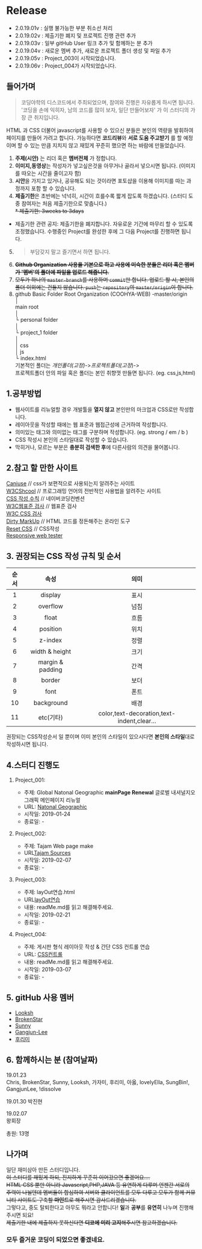 # Release  
- 2.0.19.01v : 실행 불가능한 부분 취소선 처리
- 2.0.19.02v : 제출기한 폐지 및 프로젝트 진행 관련 추가
- 2.0.19.03v : 일부 gitHub User 링크 추가  및 함께하는 분 추가  
- 2.0.19.04v : 새로운 멤버 추가, 새로운 프로젝트 폴더 생성 및 파일 추가  
- 2.0.19.05v : Project_003이 시작되었습니다.   
- 2.0.19.06v : Project_004가 시작되었습니다.  

## 들어가며
> 코딩야학의 디스코드에서 주최되었으며, 참여와 진행은 자유롭게 하시면 됩니다.  
> '코딩을 손에 익히자, 남의 코드를 많이 보자, 일단 만들어보자' 가 이 스터디의 가장 큰 취지입니다.  

HTML 과 CSS 더불어 javascript를 사용할 수 있으신 분들은 본인의 역량을 발휘하여 페이지를 만들어 가려고 합니다. 가능하다면 **코드리뷰**와 **서로 도움 주고받기** 를 할 예정이며 할 수 있는 만큼 지치지 않고 재밌게 꾸준히 했으면 하는 바람에 만들었습니다.  

1. **주제(시안)** 는 리더 혹은 **멤버전체** 가 정합니다.
2. **이미지,동영상**는 작성자가 넣고싶은것을 아무거나 골라서 넣으시면 됩니다. (이미지를 따오는 시간을 줄이고자 함)
3. **시안**을 가지고 있거나, 공유해도 되는 것이라면 포토샵을 이용해 이미지를 따는 과정까지 포함 할 수 있습니다.
4. **제출기한**은 초반에는 넉넉히, 시간이 흐를수록 짧게 잡도록 하겠습니다. (스터디 도중 참여자는 처음 제출기한으로 맞춥니다.)  
~~* 제출기한: 3weeks to 3days~~
* 제출기한 관련 공지: 제출기한을 폐지합니다. 자유로운 기간에 마무리 할 수 있도록 조정했습니다. 수행중인 Project를 완성한 후에 그 다음 Project를 진행하면 됩니다.
5. > 부담갖지 말고 즐기면서 하면 됩니다.  
6. ~~**Github Organization 사용을 기본으로 하고 사용에 미숙한 분들은 리더 혹은 멤버가 '멤버'의 폴더에 파일을 업로드 해줍니다.**~~
7. ~~모두가 하나의 `master-branch`를 사용하며 `commit`만 합니다. 업로드 할 시, 본인의 폴더 이외에는 건들지 않습니다. `push`는 `repository`의 `master/origin`이 합니다.~~
8. github Basic Folder Root
Organization (COOHYA-WEB) -master/origin   
│      
main root      
    │   
    └ personal folder   
      │   
      └ project_1 folder   
        │   
        │ css     
        │ js   
        └ index.html   
기본적인 폴더는 _개인폴더(고정)_->_프로젝트폴더(고정_)->   
프로젝트폴더 안의 파일 혹은 폴더는 본인 취향껏 만들면 됩니다. (eg. css,js,html)  

## 1.공부방법
- 웹사이트를 리뉴얼할 경우 개발툴을 **열지 않고** 본인만의 마크업과 CSS로만 작성합니다.  
- 레이아웃을 작성할 때에는 웹 표준과 웹접근성에 근거하여 작성합니다.  
- 의미있는 태그와 의미없는 태그를 구분하며 작성합니다.  (eg. strong / em / b )  
- CSS 작성시 본인의 스타일대로 작성할 수 있습니다.  
- 막히거나, 모르는 부분은 **충분히 검색한 후**에 다른사람의 의견을 물어봅니다.  

## 2.참고 할 만한 사이트
[Caniuse](https://caniuse.com/) // css가 보편적으로 사용되는지 알려주는 사이트   
[W3CShcool](https://www.w3schools.com/) // 프로그래밍 언어의 전반적인 사용법을 알려주는 사이트   
[CSS 작성 수칙](https://nuli.navercorp.com/data/convention/NHN_Coding_Conventions_for_Markup_Languages.pdf) // 네이버코딩컨벤션  
[W3C웹표준 검사](https://validator.w3.org/) // 웹표준 검사  
[W3C CSS 검사](http://jigsaw.w3.org/css-validator/)  
[Dirty MarkUp](https://www.10bestdesign.com/dirtymarkup/) // HTML 코드를 정돈해주는 온라인 도구   
[Reset CSS](https://meyerweb.com/eric/tools/css/reset/) // CSS작성  
[Responsive web tester](http://troy.labs.daum.net/)   

## 3. 권장되는 CSS 작성 규칙 및 순서

| 순서 | 속성 | 의미 |
|:--------:|:--------:|:--------:|
|1| display | 표시 |  
|2| overflow | 넘침 |  
|3| float | 흐름 |  
|4| position | 위치 |  
|5| z-index | 정렬 |  
|6| width & height | 크기 |  
|7| margin & padding | 간격 |  
|8| border | 보더 |  
|9| font | 폰트 |  
|10| background | 배경 |  
|11| 	etc(기타) | color,text-decoration,text-indent,clear... |        


권장되는 CSS작성순서 일 뿐이며 이미 본인의 스타일이 있으시다면 **본인의 스타일**대로 작성하시면 됩니다.   
     
## 4.스터디 진행도

1. Project_001:  
    - 주제: Global Natonal Geographic **mainPage Renewal** 글로벌 내셔널지오그래픽 메인페이지 리뉴얼
    - URL: [Natonal Geographic](https://www.nationalgeographic.com/)    
    - 시작일: 2019-01-24
    - 종료일: -
  
2. Project_002:
   - 주제: Tajam Web page make  
   - URL[Tajam Sources](https://github.com/Christianpark/COYHA-WEB/tree/master/COYHA-WEB/000_ProjectFiles)  
   - 시작일: 2019-02-07  
   - 종료일: -  

3. Project_003:  
   - 주제: layOut연습.html  
   - URL[layOut연습](https://github.com/Christianpark/COYHA-WEB/tree/master/COYHA-WEB/000_ProjectFiles/template/project_003)  
   - 내용: readMe.md를 읽고 해결해주세요.  
   - 시작일: 2019-02-21  
   - 종료일: -  

4. Project_004:  
   - 주제: 게시판 형식 레이아웃 작성 & 간단 CSS 컨트롤 연습  
   - URL: [CSS컨트롤](https://github.com/Christianpark/COYHA-WEB/tree/master/COYHA-WEB/000_ProjectFiles/template/project_004)  
   - 내용: readMe.md를 읽고 해결해주세요.  
   - 시작일: 2019-03-07  
   - 종료일: -  
    
## 5. gitHub 사용 멤버  
- [Looksh](https://github.com/Looksh)  
- [BrokenStar](https://github.com/beteleuse06)   
- [Sunny](https://github.com/sunny5820)  
- [Gangjun-Lee](https://github.com/loveLinux06)  
- [후리미](https://github.com/gnejfekfr)  


## 6. 함께하시는 분 (참여날짜)
19.01.23   
Chris, BrokenStar, Sunny, Looksh, 가자미, 후리미, 아옳, lovelyElla, SungBin!, GangjunLee, !dissolve  
      
19.01.30
박진현   

19.02.07  
왕회장  

총원: 13명

## 나가며  
일단 재미삼아 만든 스터디입니다.  
~~이 스터디를 재밌게 하되, 진지하게 꾸준히 이어갔으면 좋겠어요....~~  
~~HTML CSS 뿐만 아니라 Javascript,PHP,JAVA 등 유연하게 다루며 언젠간 서로의 주력이 나뉠텐데 멤버들이 합심하여 서버와 클라이언트를 모두 다루고 모두가 함께 커뮤니티 사이트도 구축할 **마인드**로 해주시면 감사드리겠습니다.~~   
그렇다고, 중도 탈퇴한다고 아무도 뭐라고 안합니다! 
**일**과 **공부**를 **유연히** 나누며 진행해주시면 되요!   
~~제출기한 내에 제출하지 못하신다면 **디코에 미리 고지**해주시면 참고하겠습니다.~~  

### 모두 즐거운 코딩이 되었으면 좋겠네요.
